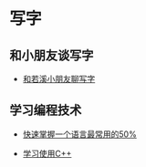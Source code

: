 # 写字

## 和小朋友谈写字

- [和若溪小朋友聊写字](./handwriting/2023_07_15_children_write/index.md)

## 学习编程技术

- [快速掌握一个语言最常用的50%](./learn_programming_techniques/2023_07_16_learn_a_new_language_quickly.md)


- [学习使用C++](./learn_programming_techniques/2023_07_16_csdn_learn_cpp.md)
